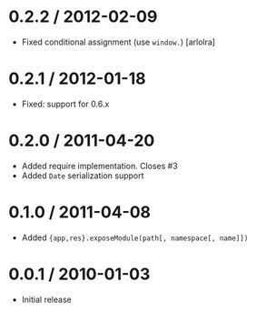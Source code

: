 
0.2.2 / 2012-02-09 
==================

  * Fixed conditional assignment (use `window.`) [arlolra]

0.2.1 / 2012-01-18 
==================

  * Fixed: support for 0.6.x

0.2.0 / 2011-04-20 
==================

  * Added require implementation. Closes #3
  * Added `Date` serialization support

0.1.0 / 2011-04-08 
==================

  * Added `{app,res}.exposeModule(path[, namespace[, name]])`

0.0.1 / 2010-01-03
==================

  * Initial release
